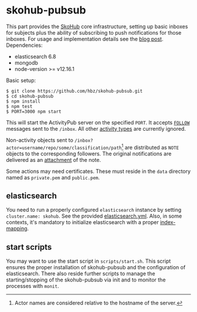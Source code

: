 # skohub-pubsub

This part provides the [SkoHub](http://skohub.io) core infrastructure, setting up basic inboxes for
subjects plus the ability of subscribing to push notifications for those inboxes. For usage and implementation details see the [blog post](https://blog.lobid.org/2020/06/25/skohub-pubsub.html).
Dependencies:

- elasticsearch 6.8
- mongodb
- node-version >= v12.16.1

Basic setup:

    $ git clone https://github.com/hbz/skohub-pubsub.git
    $ cd skohub-pubsub
    $ npm install
    $ npm test
    $ PORT=3000 npm start

This will start the ActivityPub server on the specified `PORT`. It accepts
[`FOLLOW`](https://www.w3.org/TR/activitypub/#follow-activity-inbox) messages sent to the `/inbox`.
All other [activity types](https://www.w3.org/TR/activitystreams-vocabulary/#activity-types) are
currently ignored.

Non-activity objects sent to `/inbox?actor=username/repo/some/classification/path`[^1] are
distributed as `NOTE` objects to the corresponding followers. The original notifications are
delivered as an [attachment](https://www.w3.org/TR/activitystreams-vocabulary/#dfn-attachment) of
the note.

Some actions may need certificates. These must reside in the `data` directory
named as `private.pem` and `public.pem`.

[^1]: Actor names are considered relative to the hostname of the server.

## elasticsearch
You need to run a properly configured `elasticsearch` instance by
setting `cluster.name: skohub`. See the provided [elasticsearch.yml](scripts/etc/elasticsearch/elasticsearch.yml). Also, in some contexts, it's mandatory to initialize elasticsearch
with a proper [index-mapping](scripts/elasticsearch-mappings.json).

## start scripts
You may want to use the start script in `scripts/start.sh`. This script ensures the proper
installation of skohub-pubsub and the configuration of elasticsearch. There also reside
further scripts to manage the starting/stopping of the skohub-pubsub via init and to
monitor the processes with `monit`.
